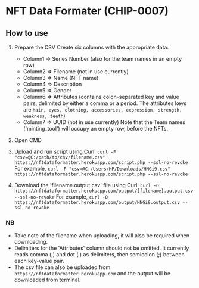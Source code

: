 # NFT Data Formater (CHIP-0007)

## How to use
1. Prepare the CSV
   Create six columns with the appropriate data: 
   - Column1 => Series Number (also for the team names in an empty row)
   - Column2 => Filename (not in use currently)
   - Column3 => Name (NFT name)
   - Column4 => Description
   - Column5 => Gender
   - Column6 => Attributes (contains colon-separated key and value pairs, delimited by either a comma or a period. The attributes keys are `hair, eyes, clothing, accessories, expression, strength, weakness, teeth`)
   - Column7 => UUID (not in use currently)
   Note that the Team names ('minting_tool') will occupy an empty row, before the NFTs.
   
2. Open CMD

3. Upload and run script using Curl: `curl -F "csv=@C:/path/to/csv/filename.csv" https://nftdataformatter.herokuapp.com/script.php --ssl-no-revoke`
For example, `curl -F "csv=@C:/Users/HP/Downloads/HNGi9.csv" https://nftdataformatter.herokuapp.com/script.php --ssl-no-revoke`
 
4. Download the 'filename.output.csv' file using Curl: `curl -O https://nftdataformatter.herokuapp.com/output/[filename].output.csv --ssl-no-revoke`
For example, `curl -O https://nftdataformatter.herokuapp.com/output/HNGi9.output.csv --ssl-no-revoke`

### NB
 - Take note of the filename when uploading, it will also be required when downloading.
 - Delimiters for the 'Attributes' column should not be omitted. It currently reads comma (,) and dot (.) as delimiters, then semicolon (;) between each key-value pair.
 - The csv file can also be uploaded from `https://nftdataformatter.herokuapp.com` and the output will be downloaded from terminal.
